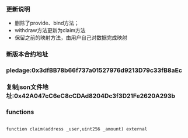 ### 更新说明
- 删除了provide、bind方法；
- withdraw方法更新为claim方法
- 保留之前的映射方法，由用户自己对数据完成映射

### 新版本合约地址
### pledage:0x3dfBB78b66f737a01527976d9213D79c33fB8aEc
### 复制json文件地址:0x42A047cC6eC8cCDAd8204Dc3f3D21Fe2620A293b

### functions
```solidity

function claim(address _user,uint256 _amount) external

```
